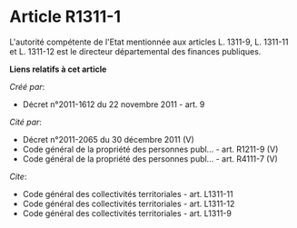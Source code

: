 # Article R1311-1

L'autorité compétente de l'Etat mentionnée aux articles L. 1311-9, L. 1311-11 et L. 1311-12 est le directeur départemental
des finances publiques.

**Liens relatifs à cet article**

_Créé par_:

  - Décret n°2011-1612 du 22 novembre 2011 - art. 9

_Cité par_:

  - Décret n°2011-2065 du 30 décembre 2011 (V)
  - Code général de la propriété des personnes publ... - art. R1211-9 (V)
  - Code général de la propriété des personnes publ... - art. R4111-7 (V)

_Cite_:

  - Code général des collectivités territoriales - art. L1311-11
  - Code général des collectivités territoriales - art. L1311-12
  - Code général des collectivités territoriales - art. L1311-9
